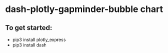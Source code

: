 # dash-plotly-gapminder-bubble chart

## To get started:
- pip3 install plotly_express
- pip3 install dash
